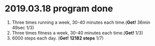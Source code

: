 # 2019.03.18 program done


 
1. Three times running a week, 30-40 minutes each time.(**Get!** 36min 49sec 1/3)
2. Three times fitness a week, 30-40 minutes each time.(**Get!** 1/3)
3. 6000 steps each day. (**Get!** **12182 steps** 1/7)
